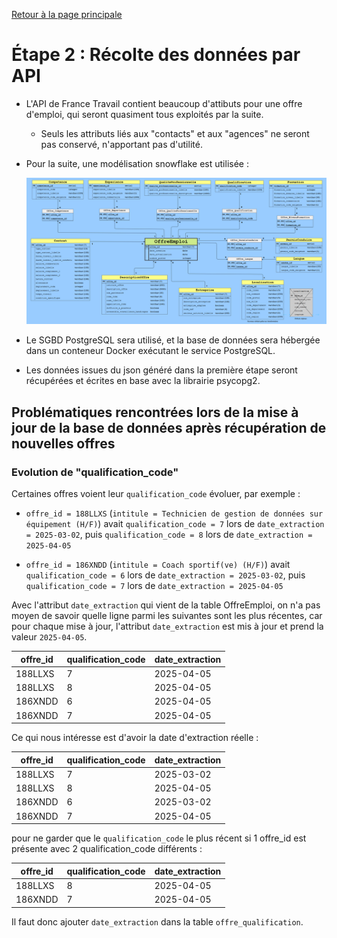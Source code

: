 [Retour à la page principale](../README.md)

# Étape 2 : Récolte des données par API

- L'API de France Travail contient beaucoup d'attibuts pour une offre d'emploi, qui seront quasiment tous exploités par la suite.

    - Seuls les attributs liés aux "contacts" et aux "agences" ne seront pas conservé, n'apportant pas d'utilité.

- Pour la suite, une modélisation snowflake est utilisée :

    ![screenshot du workflow](screenshots/UML.png)

- Le SGBD PostgreSQL sera utilisé, et la base de données sera hébergée dans un conteneur Docker exécutant le service PostgreSQL.

- Les données issues du json généré dans la première étape seront récupérées et écrites en base avec la librairie psycopg2.


## Problématiques rencontrées lors de la mise à jour de la base de données après récupération de nouvelles offres


### Evolution de "qualification_code"

Certaines offres voient leur `qualification_code` évoluer, par exemple :

- `offre_id = 188LLXS` (`intitule = Technicien de gestion de données sur équipement (H/F)`) avait `qualification_code = 7` lors de `date_extraction = 2025-03-02`, puis `qualification_code = 8` lors de `date_extraction = 2025-04-05`

- `offre_id = 186XNDD` (`intitule = Coach sportif(ve) (H/F)`) avait `qualification_code = 6` lors de `date_extraction = 2025-03-02`, puis `qualification_code = 7` lors de `date_extraction = 2025-04-05`

Avec l'attribut `date_extraction` qui vient de la table OffreEmploi, on n'a pas moyen de savoir quelle ligne parmi les suivantes sont les plus récentes, car pour chaque mise à jour, l'attribut `date_extraction` est mis à jour et prend la valeur `2025-04-05`.

  | offre_id | qualification_code | date_extraction |
  | -------- | ------------------ | --------------- |
  | 188LLXS  | 7                  | 2025-04-05      |
  | 188LLXS  | 8                  | 2025-04-05      |
  | 186XNDD  | 6                  | 2025-04-05      |
  | 186XNDD  | 7                  | 2025-04-05      |


Ce qui nous intéresse est d'avoir la date d'extraction réelle :

  | offre_id | qualification_code | date_extraction |
  | -------- | ------------------ | --------------- |
  | 188LLXS  | 7                  | 2025-03-02      |
  | 188LLXS  | 8                  | 2025-04-05      |
  | 186XNDD  | 6                  | 2025-03-02      |
  | 186XNDD  | 7                  | 2025-04-05      |

pour ne garder que le `qualification_code` le plus récent si 1 offre_id est présente avec 2 qualification_code différents :

  | offre_id | qualification_code | date_extraction |
  | -------- | ------------------ | --------------- |
  | 188LLXS  | 8                  | 2025-04-05      |
  | 186XNDD  | 7                  | 2025-04-05      |


Il faut donc ajouter `date_extraction` dans la table `offre_qualification`.


